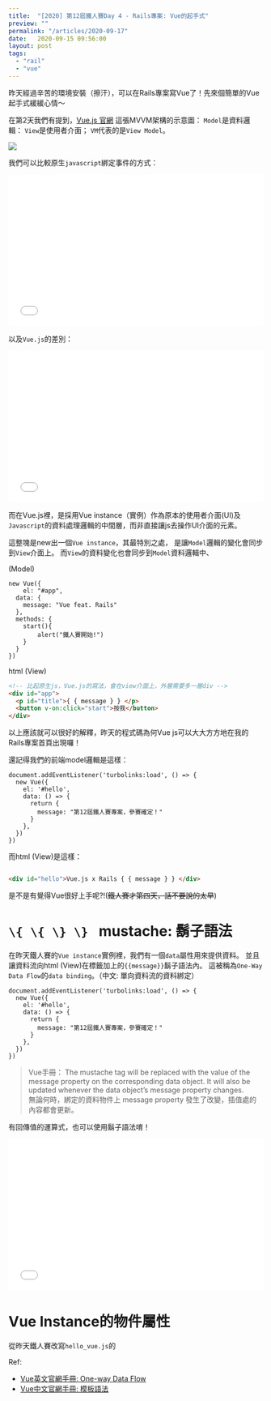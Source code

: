 ```yaml
---
title:  "[2020] 第12屆鐵人賽Day 4 - Rails專案: Vue的起手式"
preview: ""
permalink: "/articles/2020-09-17"
date:   2020-09-15 09:56:00
layout: post
tags: 
  - "rail"
  - "vue"    
---
```


昨天經過辛苦的環境安裝（擦汗），可以在Rails專案寫Vue了！先來個簡單的Vue起手式緩緩心情～

在第2天我們有提到，[Vue.js 官網](https://012.vuejs.org/guide/) 這張MVVM架構的示意圖：
`Model`是資料邏輯：
`View`是使用者介面；
`VM`代表的是`View Model`。


![](https://i.imgur.com/JcXXD6y.png)  

我們可以比較原生`javascript`綁定事件的方式：

<iframe width="100%" height="300" src="//jsfiddle.net/tingtinghsu/jLmkebzo/14/embedded/js,html,result/dark/" allowfullscreen="allowfullscreen" allowpaymentrequest frameborder="0"></iframe>

以及`Vue.js`的差別：
<iframe width="100%" height="300" src="//jsfiddle.net/tingtinghsu/41mrcLkz/6/embedded/js,html,result/" allowfullscreen="allowfullscreen" allowpaymentrequest frameborder="0"></iframe>

而在Vue.js裡，是採用Vue instance（實例）作為原本的使用者介面(UI)及`Javascript`的資料處理邏輯的中間層，而非直接讓js去操作UI介面的元素。

這整塊是new出一個`Vue instance`，其最特別之處，
是讓`Model`邏輯的變化會同步到`View`介面上。
而`View`的資料變化也會同步到`Model`資料邏輯中、

(Model)
```
new Vue({
	el: "#app",
  data: {
  	message: "Vue feat. Rails"
  },
  methods: {
  	start(){
    	alert("鐵人賽開始!")
    }
  }
})
```

html (View)
```html
<!-- 比起原生js，Vue.js的寫法，會在view介面上，外層需要多一層div -->
<div id="app">
  <p id="title">{ { message } } </p>
  <button v-on:click="start">按我</button>
</div>
```

以上應該就可以很好的解釋，昨天的程式碼為何Vue js可以大大方方地在我的Rails專案首頁出現囉！

還記得我們的前端model邏輯是這樣：

```
document.addEventListener('turbolinks:load', () => {
  new Vue({
    el: '#hello',
    data: () => {
      return {
        message: "第12屆鐵人賽專案，參賽確定！"
      }
    },
  })
})
```

而html (View)是這樣：

```html

<div id="hello">Vue.js x Rails { { message } } </div>

```

是不是有覺得Vue很好上手呢?!(~~鐵人賽才第四天，話不要說的太早~~)

# `\{ \{ \} \} ` mustache: 鬍子語法

在昨天鐵人賽的`Vue instance`實例裡，我們有一個`data`屬性用來提供資料。
並且讓資料流向html (View)在標籤加上的`{{message}}`鬍子語法內。
這被稱為`One-Way Data Flow`的`data binding`。（中文: 單向資料流的資料綁定）
```
document.addEventListener('turbolinks:load', () => {
  new Vue({
    el: '#hello',
    data: () => {
      return {
        message: "第12屆鐵人賽專案，參賽確定！"
      }
    },
  })
})
```

> Vue手冊：
The mustache tag will be replaced with the value of the message property on the corresponding data object. It will also be updated whenever the data object’s message property changes.  
無論何時，綁定的資料物件上 message property 發生了改變，插值處的內容都會更新。

有回傳值的運算式，也可以使用鬍子語法唷！

<iframe width="100%" height="300" src="//jsfiddle.net/tingtinghsu/2c0udyvj/5/embedded/js,html,result/" allowfullscreen="allowfullscreen" allowpaymentrequest frameborder="0"></iframe>

# Vue Instance的物件屬性

從昨天鐵人賽改寫`hello_vue.js`的

Ref: 

* [Vue英文官網手冊: One-way Data Flow](https://vuejs.org/v2/guide/components-props.html#One-Way-Data-Flow)  
* [Vue中文官網手冊: 模板語法](https://cn.vuejs.org/v2/guide/syntax.html)  